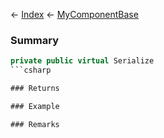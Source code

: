 ← [Index](Api-Index) ← [MyComponentBase](VRage.Game.Components.MyComponentBase)

### Summary

```csharp
private public virtual Serialize
```csharp

### Returns

### Example

### Remarks

